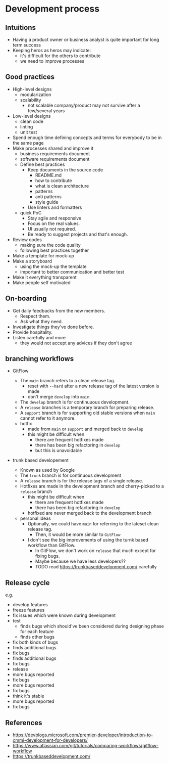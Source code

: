 # Development process

## Intuitions

- Having a product owner or business analyst is quite important for long term success
- Keeping heros as heros may indicate:
  - it's difficult for the others to contribute
  - we need to improve processes

## Good practices

- High-level designs
  - modularization
  - scalability
    - not scalable company/product may not survive after a few/several years
- Low-level designs
  - clean code
  - linting
  - unit test
- Spend enough time defining concepts and terms for everybody to be in the same page
- Make processes shared and improve it
  - business requirements document
  - software requirements document
  - Define best practices
    - Keep documents in the source code
      - README.md
      - how to contribute
      - what is clean architecture
      - patterns
      - anti patterns
      - style guide
    - Use linters and formatters
  - quick PoC
    - Stay agile and responsive
    - Focus on the real values.
    - UI usually not required.
    - Be ready to suggest projects and that's enough.
- Review codes
  - making sure the code quality
  - following best practices together
- Make a template for mock-up
- Make a storyboard
  - using the mock-up the template
  - important to better communication and better test
- Make it everything transparent
- Make people self motivated

## On-boarding

- Get daily feedbacks from the new members.
  - Respect them.
  - Ask what they need.
- Investigate things they've done before.
- Provide hospitality.
- Listen carefully and more
  - they would not accept any advices if they don't agree

## branching workflows

- GitFlow
  - The `main` branch refers to a clean release tag.
    - reset with `--hard` after a new release tag of the latest version is made
    - don't merge `develop` into `main`.
  - The `develop` branch is for continuuous development.
  - A `release` branches is a temporary branch for preparing release.
  - A `support` branch is for supporting old stable versions when `main` cannot refer to it anymore.
  - hotfix
    - made from `main` or `support` and merged back to `develop`
    - this might be difficult when
      - there are frequent hotfixes made
      - there has been big refactoring in `develop`
      - but this is unavoidable

- trunk based developement
  - Known as used by Google
  - The `trunk` branch is for continuous development
  - A `release` branch is for the release tags of a single release.
  - Hotfixes are made in the development branch and cherry-picked to a `release` branch
    - this might be difficult when
      - there are frequent hotfixes made
      - there has been big refactoring in `develop`
    - hotfixed are never merged back to the development branch
  - personal ideas
    - Optionally, we could have `main` for referring to the lateset clean release tag.
      - Then, it would be more similar to `GitFlow`
    - I don't see the big improvements of using the turnk based workflow than GitFlow.
      - In GitFlow, we don't work on `release` that much except for fixing bugs.
      - Maybe because we have less developers??
      - TODO read https://trunkbaseddevelopment.com/ carefully

## Release cycle

e.g.

- develop features
- freeze features
- fix issues which were known during development
- test
  - finds bugs which should've been considered during designing phase for each feature
  - finds other bugs
- fix both kinds of bugs
- finds additional bugs
- fix bugs
- finds additional bugs
- fix bugs
- release
- more bugs reported
- fix bugs
- more bugs reported
- fix bugs
- think it's stable
- more bugs reported
- fix bugs

## References

- https://devblogs.microsoft.com/premier-developer/introduction-to-cmmi-development-for-developers/
- https://www.atlassian.com/git/tutorials/comparing-workflows/gitflow-workflow
- https://trunkbaseddevelopment.com/
